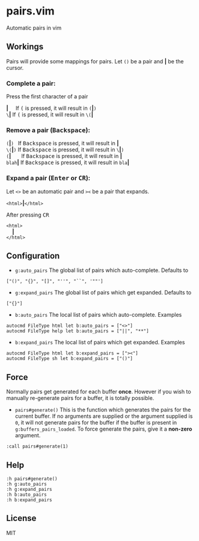 # pairs.vim
Automatic pairs in vim

## Workings
Pairs will provide some mappings for pairs.  Let `()` be a pair and **|** be the cursor.

### Complete a pair:
Press the first character of a pair

**|** &nbsp;&nbsp;&nbsp;&nbsp;If <kbd>(</kbd> is pressed, it will result in `(`**|**`)`\
`\`**|** If <kbd>(</kbd> is pressed, it will result in `\(`**|**

### Remove a pair (<kbd>Backspace</kbd>):
`(`**|**`)` &nbsp;&nbsp;If <kbd>Backspace</kbd> is pressed, it will result in **|**\
`\(`**|**`)` If <kbd>Backspace</kbd> is pressed, it will result in `\`**|**`)`\
`(`**|** &nbsp;&nbsp;&nbsp;&nbsp;&nbsp;&nbsp;If <kbd>Backspace</kbd> is pressed, it will result in **|**\
`blah`**|** If <kbd>Backspace</kbd> is pressed, it will result in `bla`**|**

### Expand a pair (<kbd>Enter</kbd> or <kbd>CR</kbd>):
Let `<>` be an automatic pair and `><` be a pair that expands.

`<html>`**|**`</html>`

After pressing <kbd>CR</kbd>

`<html>`\
&nbsp;&nbsp;&nbsp;&nbsp;**|**\
`</html>`

## Configuration

- `g:auto_pairs` The global list of pairs which auto-complete. Defaults to
```vim
["()", "{}", "[]", "''", "``", '""']
```

- `g:expand_pairs` The global list of pairs which get expanded. Defaults to
```vim
["{}"]
```

- `b:auto_pairs` The local list of pairs which auto-complete. Examples
```vim
autocmd FileType html let b:auto_pairs = ["<>"]
autocmd FileType help let b:auto_pairs = ["||", "**"]
```

- `b:expand_pairs` The local list of pairs which get expanded. Examples
```vim
autocmd FileType html let b:expand_pairs = ["><"]
autocmd FileType sh let b:expand_pairs = ["()"]
```

## Force

Normally pairs get generated for each buffer **once**. However if you wish to manually re-generate pairs for a buffer, it is totally possible.

- `pairs#generate()` This is the function which generates the pairs for the current buffer. If no arguments are supplied or the argument supplied is `0`, it will not generate pairs for the buffer if the buffer is present in `g:buffers_pairs_loaded`. To force generate the pairs, give it a **non-zero** argument.

```vim
:call pairs#generate(1)
```

## Help
```vim
:h pairs#generate()
:h g:auto_pairs
:h g:expand_pairs
:h b:auto_pairs
:h b:expand_pairs
```

## License
MIT
